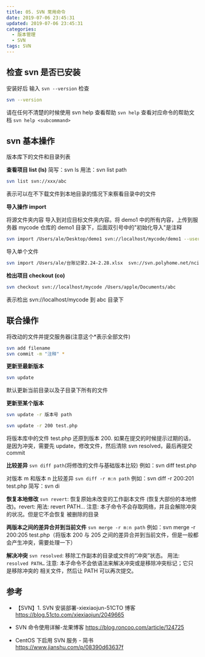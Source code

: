 ```yaml
---
title: 05. SVN 常用命令
date: 2019-07-06 23:45:31
updated: 2019-07-06 23:45:31
categories:
  - 版本管理
  - SVN
tags: SVN
---
```


## 检查 svn 是否已安装

安装好后 输入 `svn --version` 检查

```bash
svn --version
```

请在任何不清楚的时候使用 svn help 查看帮助
`svn help`
查看对应命令的帮助文档
`svn help <subcommand>`

## svn 基本操作

版本库下的文件和目录列表

**查看项目 list (ls)**
简写：svn ls
用法：svn list path

```sh
svn list svn://xxx/abc
```

表示可以在不下载文件到本地目录的情况下来察看目录中的文件

**导入操作 import**

将源文件夹内容 导入到对应目标文件夹内容。将 demo1 中的所有内容，上传到服务器 mycode 仓库的 demo1 目录下，后面双引号中的"初始化导入"是注释

```sh
svn import /Users/ale/Desktop/demo1 svn://localhost/mycode/demo1 --username=marry --password=123 -m "初始化导入"
```

导入单个文件

```sh
svn import /Users/ale/台账记录2.24-2.28.xlsx  svn://svn.polyhome.net/nci_ydbq/台账记录2.24-2.28.xlsx -m "导入"
```

**检出项目 checkout (co)**

```bash
svn checkout svn://localhost/mycode /Users/apple/Documents/abc
```

表示检出 svn://localhost/mycode 到 abc 目录下

## 联合操作

将改动的文件并提交服务器(注意这个\*表示全部文件)

```sh
svn add filename
svn commit -m "注释" *
```

**更新至最新版本**

```sh
svn update
```

默认更新当前目录以及子目录下所有的文件

**更新至某个版本**

```sh
svn update -r 版本号 path
```

```sh
svn update -r 200 test.php
```

将版本库中的文件 test.php 还原到版本 200. 如果在提交的时候提示过期的话，是因为冲突，需要先 update，修改文件，然后清除 svn resolved，最后再提交 commit

**比较差异**
`svn diff path`(将修改的文件与基础版本比较)
例如：svn diff test.php

对版本 m 和版本 n 比较差异
`svn diff -r m:n path`
例如：svn diff -r 200:201 test.php
简写：svn di

**恢复本地修改**
`svn revert`: 恢复原始未改变的工作副本文件 (恢复大部份的本地修改)。revert:
用法: revert PATH…
注意: 本子命令不会存取网络，并且会解除冲突的状况。但是它不会恢复
被删除的目录

**两版本之间的差异合并到当前文件**
`svn merge -r m:n path`
例如：svn merge -r 200:205 test.php（将版本 200 与 205 之间的差异合并到当前文件，但是一般都会产生冲突，需要处理一下）

**解决冲突**
`svn resolved`: 移除工作副本的目录或文件的“冲突”状态。
用法: `resolved PATH…`
注意: 本子命令不会依语法来解决冲突或是移除冲突标记；它只是移除冲突的
相关文件，然后让 PATH 可以再次提交。

## 参考

- 【SVN】1. SVN 安装部署-xiexiaojun-51CTO 博客
  <https://blog.51cto.com/xiexiaojun/2049665>

- SVN 命令使用详解-龙果博客
  <https://blog.roncoo.com/article/124725>

- CentOS 下启用 SVN 服务 - 简书
  <https://www.jianshu.com/p/08390d63637f>
